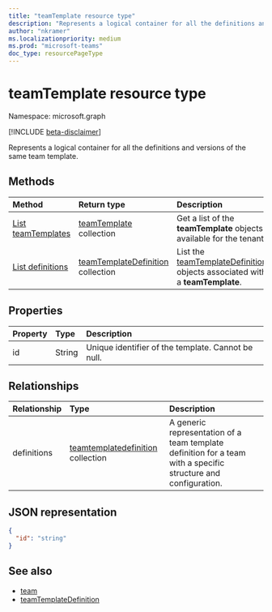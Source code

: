 ```yaml
---
title: "teamTemplate resource type"
description: "Represents a logical container for all the definitions and versions of the same team template."
author: "nkramer"
ms.localizationpriority: medium
ms.prod: "microsoft-teams"
doc_type: resourcePageType
---
```


# teamTemplate resource type

Namespace: microsoft.graph

[!INCLUDE [beta-disclaimer](../../includes/beta-disclaimer.md)]

Represents a logical container for all the definitions and versions of the same team template.



## Methods
|Method|Return type|Description|
|:---|:---|:---|
|[List teamTemplates](../api/teamwork-list-teamtemplates.md)|[teamTemplate](../resources/teamtemplatedefinition.md) collection| Get a list of the **teamTemplate** objects available for the tenant.|
|[List definitions](../api/teamtemplate-list-definitions.md)| [teamTemplateDefinition](../resources/teamtemplatedefinition.md) collection | List the [teamTemplateDefinition](../resources/teamstemplate.md) objects associated with a **teamTemplate**.  |

## Properties

| Property            | Type     | Description |
|:------------------- |:-------- |:----------- |
| id                  | String   | Unique identifier of the template. Cannot be null. |

## Relationships
|Relationship|Type|Description|
|:---|:---|:---|
|definitions|[teamtemplatedefinition](../resources/teamtemplatedefinition.md) collection| A generic representation of a team template definition for a team with a specific structure and configuration.|

## JSON representation

<!-- {
  "blockType": "resource",
  "@odata.type": "microsoft.graph.teamtemplate",
}-->

```json
{
  "id": "string"
}
```

## See also

- [team](team.md)
- [teamTemplateDefinition](teamtemplatedefinition.md)
